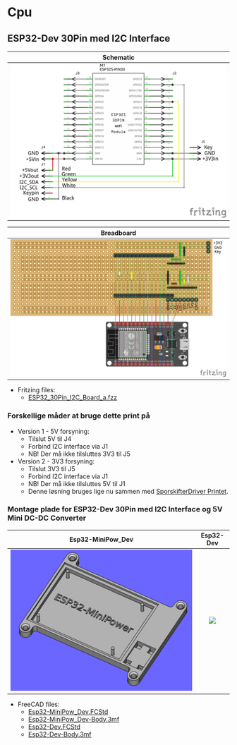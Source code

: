# Cpu

## ESP32-Dev 30Pin med I2C Interface

|Schematic|
|:---:|
|![schem](./ESP32_30Pin_I2C_Board_a_schem.png)|

|Breadboard|
|:---:|
|![Breadboard](./ESP32_30Pin_I2C_Board_a_bb.png)|

* Fritzing files:
  * [ESP32_30Pin_I2C_Board_a.fzz](./ESP32_30Pin_I2C_Board_a.fzz)

### Forskellige måder at bruge dette print på

* Version 1 - 5V forsyning:
  * Tilslut 5V til J4
  * Forbind I2C interface via J1
  * NB! Der må ikke tilsluttes 3V3 til J5
* Version 2 - 3V3 forsyning:
  * Tilslut 3V3 til J5
  * Forbind I2C interface via J1
  * NB! Der må ikke tilsluttes 5V til J1
  * Denne løsning bruges lige nu sammen med [SporskifterDriver Printet](../SporskifteDriver/README.md).

### Montage plade for ESP32-Dev 30Pin med I2C Interface og 5V Mini DC-DC Converter

|Esp32-MiniPow_Dev|Esp32-Dev|
|:---:|:---:|
|![Esp32-MiniPow_Dev](./FreeCAD-Files/Esp32-MiniPow_Dev-Body.png)|![](./FreeCAD-Files/Skærmbillede%20fra%202024-07-08%2016-51-11.png)

* FreeCAD files:
  * [Esp32-MiniPow_Dev.FCStd](./FreeCAD-Files/Esp32-MiniPow_Dev.FCStd)
  * [Esp32-MiniPow_Dev-Body.3mf](./FreeCAD-Files/Esp32-MiniPow_Dev-Body.3mf)
  * [Esp32-Dev.FCStd](./FreeCAD-Files/Esp32-Dev.FCStd)
  * [Esp32-Dev-Body.3mf](./FreeCAD-Files/Esp32-Dev-Body.3mf)
